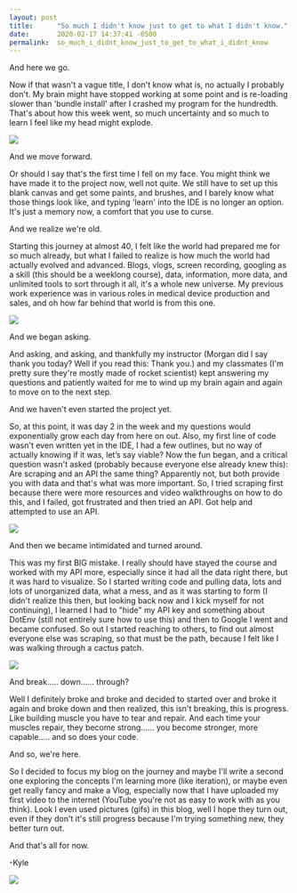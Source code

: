 ```yaml
---
layout: post
title:      "So much I didn't know just to get to what I didn't know."
date:       2020-02-17 14:37:41 -0500
permalink:  so_much_i_didnt_know_just_to_get_to_what_i_didnt_know
---
```


And here we go.

Now if that wasn't a vague title, I don't know what is, no actually I probably don't. My brain might have stopped working at some point and is re-loading slower than 'bundle install' after I crashed my program for the hundredth. That's about how this week went, so much uncertainty and so much to learn I feel like my head might explode.

![](https://media.giphy.com/media/ToMjGpNzwVayAyJQteU/giphy.gif)
		
And we move forward.

Or should I say that's the first time I fell on my face. You might think we have made it to the project now, well not quite. We still have to set up this blank canvas and get some paints, and brushes, and I barely know what those things look like, and typing 'learn' into the IDE is no longer an option. It's just a memory now, a comfort that you use to curse. 

And we realize we're old.

Starting this journey at almost 40, I felt like the world had prepared me for so much already, but what I failed to realize is how much the world had actually evolved and advanced. Blogs, vlogs, screen recording, googling as a skill (this should be a weeklong course), data, information, more data, and unlimited tools to sort through it all, it's a whole new universe. My previous work experience was in various roles in medical device production and sales, and oh how far behind that world is from this one.

![](https://i.imgflip.com/va3yc.jpg)

And we began asking.

And asking, and asking, and thankfully my instructor (Morgan did I say thank you today? Well if you read this: Thank you.) and my classmates (I'm pretty sure they're mostly made of rocket scientist) kept answering my questions and patiently waited for me to wind up my brain again and again to move on to the next step.

And we haven't even started the project yet.

So, at this point, it was day 2 in the week and my questions would exponentially grow each day from here on out. Also, my first line of code wasn't even written yet in the IDE, I had a few outlines, but no way of actually knowing if it was, let’s say viable? Now the fun began, and a critical question wasn't asked (probably because everyone else already knew this): Are scraping and an API the same thing? Apparently not, but both provide you with data and that's what was more important. So, I tried scraping first because there were more resources and video walkthroughs on how to do this, and I failed, got frustrated and then tried an API. Got help and attempted to use an API.

![](https://media2.giphy.com/media/IfbhplNatHMpW/giphy.webp?cid=790b76110672ca29bf07fafc12c3b471c3962e7061dd945c&rid=giphy.webp)

And then we became intimidated and turned around.

This was my first BIG mistake. I really should have stayed the course and worked with my API more, especially since it had all the data right there, but it was hard to visualize. So I started writing code and pulling data, lots and lots of unorganized data, what a mess, and as it was starting to form (I didn't realize this then, but looking back now and I kick myself for not continuing), I learned I had to "hide" my API key and something about DotEnv (still not entirely sure how to use this) and then to Google I went and became confused. So out I started reaching to others, to find out almost everyone else was scraping, so that must be the path, because I felt like I was walking through a cactus patch.

![](https://media2.giphy.com/media/CnHHZJULkVBm0/giphy.gif)

And break..... down...... through?

Well I definitely broke and broke and decided to started over and broke it again and broke down and then realized, this isn't breaking, this is progress. Like building muscle you have to tear and repair. And each time your muscles repair, they become strong...... you become stronger, more capable..... and so does your code.

And so, we're here.

So I decided to focus my blog on the journey and maybe I'll write a second one exploring the concepts I'm learning more (like iteration), or maybe even get really fancy and make a Vlog, especially now that I have uploaded my first video to the internet (YouTube you're not as easy to work with as you think). Look I even used pictures (gifs) in this blog, well I hope they turn out, even if they don't it's still progress because I'm trying something new, they better turn out.

And that's all for now.

-Kyle

![](https://media2.giphy.com/media/3og0IJgyj4hijAEyk0/giphy.gif)
